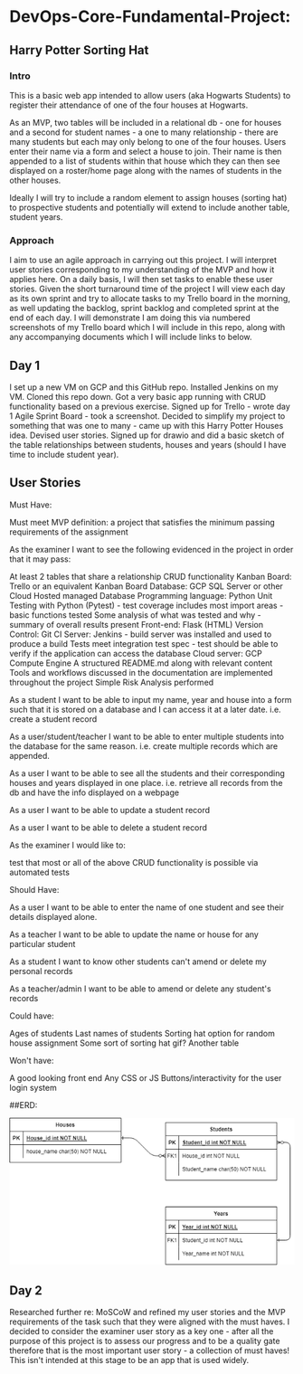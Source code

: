 # DevOps-Core-Fundamental-Project: 
## Harry Potter Sorting Hat
### Intro

This is a basic web app intended to allow users (aka Hogwarts Students) to register their attendance of one of the four houses at Hogwarts.

As an MVP, two tables will be included in a relational db - one for houses and a second for student names - a one to many relationship - there are many students but each may only belong to one of the four houses.  Users enter their name via a form and select a house to join.
Their name is then appended to a list of students within that house which they can then see displayed on a roster/home page along with the names of students in the other houses.

Ideally I will try to include a random element to assign houses (sorting hat) to prospective students and potentially will extend to include another table, student 
years.

### Approach

I aim to use an agile approach in carrying out this project.  I will interpret user stories corresponding to my understanding of the MVP
and how it applies here.  On a daily basis, I will then set tasks to enable these user stories.  Given the short 
turnaround time of the project I will view each day as its own sprint and try to allocate tasks to my Trello board in the morning, as well 
updating the backlog, sprint backlog and completed sprint at the end of each day.  I will demonstrate I am doing this via numbered screenshots 
of my Trello board which I will include in this repo, along with any accompanying documents which I will include links to below.

## Day 1
I set up a new VM on GCP and this GitHub repo.  Installed Jenkins on my VM.  Cloned this repo down.  Got a very basic app running with CRUD functionality based on a previous exercise.
Signed up for Trello - wrote day 1 Agile Sprint Board - took a screenshot.
Decided to simplify my project to something that was one to many - came up with this Harry Potter Houses idea.
Devised user stories.
Signed up for drawio and did a basic sketch of the table relationships between students, houses and years (should I have time to include student year).

## User Stories

Must Have:

Must meet MVP definition: a project that satisfies the minimum passing requirements of the assignment

As the examiner I want to see the following evidenced in the project in order that it may pass:

At least 2 tables that share a relationship
CRUD functionality
Kanban Board: Trello or an equivalent Kanban Board
Database: GCP SQL Server or other Cloud Hosted managed Database
Programming language: Python
Unit Testing with Python (Pytest) - test coverage includes most import areas - basic functions tested
Some analysis of what was tested and why - summary of overall results present
Front-end: Flask (HTML)
Version Control: Git
CI Server: Jenkins - build server was installed and used to produce a build
Tests meet integration test spec - test should be able to verify if the application can access the database
Cloud server: GCP Compute Engine
A structured README.md along with relevant content
Tools and workflows discussed in the documentation are implemented throughout the project
Simple Risk Analysis performed

As a student I want to be able to input my name, year and house into a form such that
it is stored on a database and I can access it at a later date.  i.e. create a student record

As a user/student/teacher I want to be able to enter multiple students into the database for the
same reason. i.e. create multiple records which are appended.

As a user I want to be able to see all the students and their corresponding houses and years
displayed in one place. i.e. retrieve all records from the db and have the info displayed on a webpage

As a user I want to be able to update a student record

As a user I want to be able to delete a student record

As the examiner I would like to:

test that most or all of the above CRUD functionality is possible via automated tests



Should Have:

As a user I want to be able to enter the name of one student and see their details displayed
alone.

As a teacher I want to be able to update the name or house for any particular student

As a student I want to know other students can't amend or delete my personal records

As a teacher/admin I want to be able to amend or delete any student's records


Could have:

Ages of students
Last names of students
Sorting hat option for random house assignment
Some sort of sorting hat gif?
Another table


Won't have:

A good looking front end
Any CSS or JS
Buttons/interactivity for the user
login system

##ERD:

![alt text](https://github.com/Harry84/DevOps-Core-Fundamental-Project/blob/main/Hogwarts%20Houses%20ERD.drawio.png)

## Day 2
Researched further re: MoSCoW and refined my user stories and the MVP requirements of the task such that they were aligned with the must haves.  I decided to consider the examiner user story as a key one - after all the purpose of this project is to assess our progress and to be a quality gate therefore that is the most important user story - a collection of must haves!  This isn't intended at this stage to be an app that is used widely.



###

